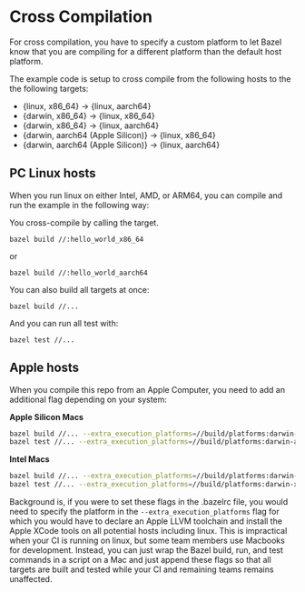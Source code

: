 # Cross Compilation

For cross compilation, you have to specify a custom platform to let Bazel know that you are compiling for a different platform than the default host platform.

The example code is setup to cross compile from the following hosts to the the following targets:

* {linux, x86_64} -> {linux, aarch64}
* {darwin, x86_64} -> {linux, x86_64}
* {darwin, x86_64} -> {linux, aarch64}
* {darwin, aarch64 (Apple Silicon)} -> {linux, x86_64}
* {darwin, aarch64 (Apple Silicon)} -> {linux, aarch64}

## PC Linux hosts

When you run linux on either Intel, AMD, or ARM64, you can compile and run the example in the following way:

You cross-compile by calling the target.

`bazel build //:hello_world_x86_64`

or

`bazel build //:hello_world_aarch64`


You can also build all targets at once:
 

`bazel build //...`

And you can run all test with:

`bazel test //...`


## Apple hosts

When you compile this repo from an Apple Computer, you need to add an additional flag depending on your system:

**Apple Silicon Macs**

```bash
bazel build //... --extra_execution_platforms=//build/platforms:darwin-aarch64
bazel test //... --extra_execution_platforms=//build/platforms:darwin-aarch64
```

**Intel Macs**

```bash
bazel build //... --extra_execution_platforms=//build/platforms:darwin-x86_64
bazel test //... --extra_execution_platforms=//build/platforms:darwin-x86_64
```

Background is, if you were to set these flags in the .bazelrc file, 
you would need to specify the platform in the `--extra_execution_platforms` flag for which
you would have to declare an Apple LLVM toolchain and install the Apple XCode tools on all potential hosts including linux.
This is impractical when your CI is running on linux, but some team members use Macbooks for development.
Instead, you can just wrap the Bazel build, run, and test commands in a script on a Mac and just append these flags
so that all targets are built and tested while your CI and remaining teams remains unaffected.
